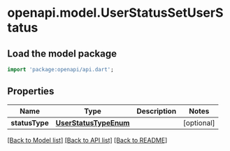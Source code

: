 # openapi.model.UserStatusSetUserStatus

## Load the model package
```dart
import 'package:openapi/api.dart';
```

## Properties
Name | Type | Description | Notes
------------ | ------------- | ------------- | -------------
**statusType** | [**UserStatusTypeEnum**](UserStatusTypeEnum.md) |  | [optional] 

[[Back to Model list]](../README.md#documentation-for-models) [[Back to API list]](../README.md#documentation-for-api-endpoints) [[Back to README]](../README.md)


